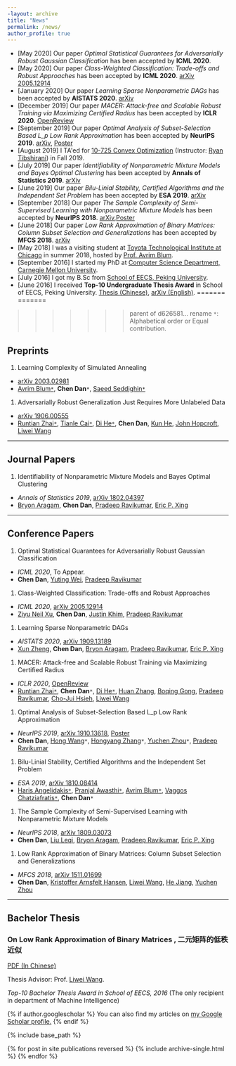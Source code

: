 ```yaml
---
-layout: archive
title: "News"
permalink: /news/
author_profile: true
---
```

- [May 2020] Our paper *Optimal Statistical Guarantees for Adversarially Robust Gaussian Classification* has been accepted by **ICML 2020**.
- [May 2020] Our paper *Class-Weighted Classification: Trade-offs and Robust Approaches* has been accepted by **ICML 2020**. [arXiv 2005.12914](https://arxiv.org/abs/2005.12914)
- [January 2020] Our paper *Learning Sparse Nonparametric DAGs* has been accepted by **AISTATS 2020**. [arXiv](http://arxiv.org/abs/1909.13189)
- [December 2019] Our paper *MACER: Attack-free and Scalable Robust Training via Maximizing Certified Radius* has been accepted by **ICLR 2020**. [OpenReview](https://openreview.net/forum?id=rJx1Na4Fwr)
- [September 2019] Our paper *Optimal Analysis of Subset-Selection Based L_p Low Rank Approximation* has been accepted by **NeurIPS 2019**. [arXiv](https://arxiv.org/abs/1910.13618), [Poster](https://chendancmu.github.io/files/NeurIPS_Lp_poster.pdf)
- [August 2019] I TA'ed for [10-725 Convex Optimization](https://www.stat.cmu.edu/~ryantibs/convexopt/) (Instructor: [Ryan Tibshirani](https://www.stat.cmu.edu/~ryantibs/)) in Fall 2019.
- [July 2019] Our paper *Identifiability of Nonparametric Mixture Models and Bayes Optimal Clustering* has been accepted by **Annals of Statistics 2019**. [arXiv](https://arxiv.org/abs/1802.04397)
- [June 2019] Our paper *Bilu-Linial Stability, Certified Algorithms and the Independent Set Problem* has been accepted by **ESA 2019**.  [arXiv](https://arxiv.org/abs/1810.08414)
- [September 2018] Our paper *The Sample Complexity of Semi-Supervised Learning with Nonparametric Mixture Models* has been accepted by **NeurIPS 2018**. [arXiv](https://arxiv.org/abs/1809.03073),[Poster](https://chendancmu.github.io/files/NeurIPS_SSL_poster.pdf)
- [June 2018] Our paper *Low Rank Approximation of Binary Matrices: Column Subset Selection and Generalizations* has been accepted by **MFCS 2018**. [arXiv](https://arxiv.org/abs/1511.01699)
- [May 2018] I was a visiting student at  [Toyota Technological Institute at Chicago](https://www.ttic.edu/) in summer 2018, hosted by [Prof. Avrim Blum](https://ttic.uchicago.edu/~avrim/).
- [September 2016] I started my PhD at [Computer Science Department, Carnegie Mellon University](https://www.csd.cs.cmu.edu/).
- [July 2016] I got my B.Sc from  [School of EECS, Peking University](http://eecs.pku.edu.cn/Home/HOME.htm).
- [June 2016] I received **Top-10 Undergraduate Thesis Award** in School of EECS, Peking University. [Thesis (Chinese)](https://chendancmu.github.io/files/pkuthss.pdf), [arXiv (English)](https://arxiv.org/abs/1511.01699).
=======
=======
>>>>>>> parent of d626581... rename
`*`: Alphabetical order or Equal contribution.

## Preprints

1.  Learning Complexity of Simulated Annealing
 - [arXiv 2003.02981](https://arxiv.org/abs/2003.02981)
 - [Avrim Blum`*`](https://ttic.uchicago.edu/~avrim/), **Chen Dan**`*`, [Saeed Seddighin`*`](https://sites.google.com/view/saeedrezaseddighin)

1. Adversarially Robust Generalization Just Requires More Unlabeled Data
 - [arXiv 1906.00555](https://arxiv.org/abs/1906.00555)
 - [Runtian Zhai`*`](http://www.runtianzhai.com/), [Tianle Cai`*`](http://tianle.website/), [Di He`*`](https://www.microsoft.com/en-us/research/people/dihe/), **Chen Dan**, [Kun He](http://faculty.hust.edu.cn/hekun/en/index.htm), [John Hopcroft](https://www.cs.cornell.edu/jeh/), [Liwei Wang](http://www.liweiwang-pku.com/)

---
## Journal Papers

1. Identifiability of Nonparametric Mixture Models and Bayes Optimal Clustering
 - *Annals of Statistics 2019*, [arXiv 1802.04397](https://arxiv.org/abs/1802.04397)
 - [Bryon Aragam](https://www.bryonaragam.com/), **Chen Dan**, [Pradeep Ravikumar](https://www.cs.cmu.edu/~pradeepr/), [Eric P. Xing](http://www.cs.cmu.edu/~epxing/)

---

## Conference Papers

1. Optimal Statistical Guarantees for Adversarially Robust Gaussian Classification
 - *ICML 2020*, To Appear.
 - **Chen Dan**, [Yuting Wei](http://www.stat.cmu.edu/~ytwei/), [Pradeep Ravikumar](https://www.cs.cmu.edu/~pradeepr/)

1. Class-Weighted Classification: Trade-offs and Robust Approaches
 - *ICML 2020*, [arXiv 2005.12914](https://arxiv.org/abs/2005.12914)
 - [Ziyu Neil Xu](https://www.linkedin.com/in/neilzxu/), **Chen Dan**, [Justin Khim](https://justinkhim.com/), [Pradeep Ravikumar](https://www.cs.cmu.edu/~pradeepr/)

1. Learning Sparse Nonparametric DAGs
 - *AISTATS 2020*, [arXiv 1909.13189](http://arxiv.org/abs/1909.13189)
 - [Xun Zheng](http://www.cs.cmu.edu/~xunzheng/), **Chen Dan**, [Bryon Aragam](https://www.bryonaragam.com/), [Pradeep Ravikumar](https://www.cs.cmu.edu/~pradeepr/), [Eric P. Xing](http://www.cs.cmu.edu/~epxing/)

1. MACER: Attack-free and Scalable Robust Training via Maximizing Certified Radius
 - *ICLR 2020*, [OpenReview](https://openreview.net/forum?id=rJx1Na4Fwr)
 - [Runtian Zhai`*`](http://www.runtianzhai.com/), **Chen Dan**`*`, [Di He`*`](https://www.microsoft.com/en-us/research/people/dihe/), [Huan Zhang](https://www.huan-zhang.com/), [Boqing Gong](http://boqinggong.info/), [Pradeep Ravikumar](https://www.cs.cmu.edu/~pradeepr/), [Cho-Jui Hsieh](http://web.cs.ucla.edu/~chohsieh/), [Liwei Wang](http://www.liweiwang-pku.com/)

1. Optimal Analysis of Subset-Selection Based L_p Low Rank Approximation
 - *NeurIPS 2019*, [arXiv 1910.13618](https://arxiv.org/abs/1910.13618), [Poster](https://chendancmu.github.io/files/NeurIPS_Lp_poster.pdf)
 - **Chen Dan**, [Hong Wang](https://sites.google.com/view/hongwang/home)`*`, [Hongyang Zhang](https://www.cs.cmu.edu/~hongyanz/)`*`, [Yuchen Zhou](https://stat.wisc.edu/staff/zhou-yuchen/)`*`, [Pradeep Ravikumar](https://www.cs.cmu.edu/~pradeepr/)

1. Bilu-Linial Stability, Certified Algorithms and the Independent Set Problem
 - *ESA 2019*,  [arXiv 1810.08414](https://arxiv.org/abs/1810.08414)
 - [Haris Angelidakis`*`](http://n.ethz.ch/~angelidc/), [Pranjal Awasthi`*`](https://www.cs.rutgers.edu/~pa336/), [Avrim Blum`*`](https://ttic.uchicago.edu/~avrim/), [Vaggos Chatziafratis`*`](https://cs.stanford.edu/~vaggos/), **Chen Dan**`*`

1. The Sample Complexity of Semi-Supervised Learning with Nonparametric Mixture Models
 - *NeurIPS 2018*, [arXiv 1809.03073](https://arxiv.org/abs/1809.03073)
 - **Chen Dan**, [Liu Leqi](https://www.cs.cmu.edu/~leqil/), [Bryon Aragam](https://www.bryonaragam.com/), [Pradeep Ravikumar](https://www.cs.cmu.edu/~pradeepr/), [Eric P. Xing](http://www.cs.cmu.edu/~epxing/)

1. Low Rank Approximation of Binary Matrices: Column Subset Selection and Generalizations
 - *MFCS 2018*, [arXiv 1511.01699](https://arxiv.org/abs/1511.01699)
 - **Chen Dan**, [Kristoffer Arnsfelt Hansen](http://www.cs.au.dk/~arnsfelt/), [Liwei Wang](http://www.liweiwang-pku.com/), [He Jiang](https://scholar.google.com/citations?user=CnAuFCYAAAAJ&hl=en), [Yuchen Zhou](https://stat.wisc.edu/staff/zhou-yuchen/)

---

## Bachelor Thesis

### On Low Rank Approximation of Binary Matrices , 二元矩阵的低秩近似

[PDF (In Chinese)](https://chendancmu.github.io/files/pkuthss.pdf)

Thesis Advisor: Prof. [Liwei Wang](http://www.liweiwang-pku.com/).

*Top-10 Bachelor Thesis Award in School of EECS, 2016*
(The only recipient in department of Machine Intelligence)

{% if author.googlescholar %}
  You can also find my articles on <u><a href="{{author.googlescholar}}">my Google Scholar profile</a>.</u>
{% endif %}

{% include base_path %}

{% for post in site.publications reversed %}
  {% include archive-single.html %}
{% endfor %}